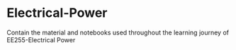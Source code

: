 # Electrical-Power
Contain the material and notebooks used throughout the learning journey of EE255-Electrical Power
